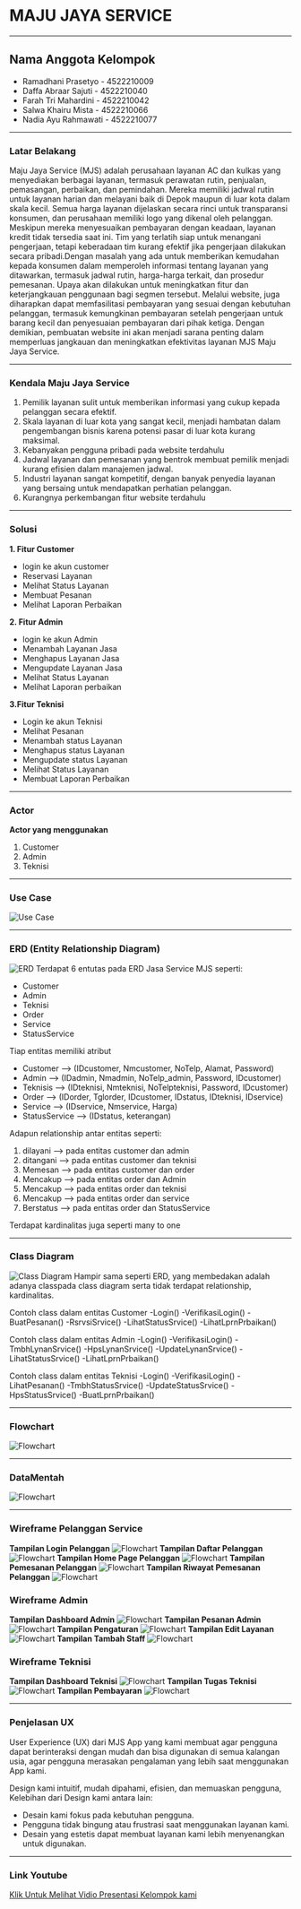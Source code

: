 # MAJU JAYA SERVICE 
---

## Nama Anggota Kelompok 
- Ramadhani Prasetyo - 4522210009
- Daffa Abraar Sajuti - 4522210040
- Farah Tri Mahardini - 4522210042
- Salwa Khairu Mista - 4522210066
- Nadia Ayu Rahmawati - 4522210077
  
---
### Latar Belakang
Maju Jaya Service (MJS) adalah perusahaan layanan AC dan kulkas yang menyediakan berbagai layanan, termasuk perawatan rutin, penjualan, pemasangan, perbaikan, dan pemindahan. Mereka memiliki jadwal rutin untuk layanan harian dan melayani baik di Depok maupun di luar kota dalam skala kecil. Semua harga layanan dijelaskan secara rinci untuk transparansi konsumen, dan perusahaan memiliki logo yang dikenal oleh pelanggan. Meskipun mereka menyesuaikan pembayaran dengan keadaan, layanan kredit tidak tersedia saat ini. Tim yang terlatih siap untuk menangani pengerjaan, tetapi keberadaan tim kurang efektif jika pengerjaan dilakukan secara pribadi.Dengan masalah yang ada untuk memberikan kemudahan kepada konsumen dalam memperoleh informasi tentang layanan yang ditawarkan, termasuk jadwal rutin, harga-harga terkait, dan prosedur pemesanan. Upaya akan dilakukan untuk meningkatkan fitur dan keterjangkauan penggunaan bagi segmen tersebut. Melalui website, juga diharapkan dapat memfasilitasi pembayaran yang sesuai dengan kebutuhan pelanggan, termasuk kemungkinan pembayaran setelah pengerjaan untuk barang kecil dan penyesuaian pembayaran dari pihak ketiga. Dengan demikian, pembuatan website ini akan menjadi sarana penting dalam memperluas jangkauan dan meningkatkan efektivitas layanan MJS Maju Jaya Service.

---
### Kendala Maju Jaya Service 
1. Pemilik layanan sulit untuk memberikan informasi yang cukup kepada pelanggan secara efektif.
2. Skala layanan di luar kota yang sangat kecil, menjadi hambatan dalam pengembangan bisnis karena potensi pasar di luar kota kurang maksimal.
3. Kebanyakan pengguna pribadi pada website terdahulu
4. Jadwal layanan dan pemesanan yang bentrok membuat pemilik menjadi kurang efisien dalam manajemen jadwal.
5. Industri layanan sangat kompetitif, dengan banyak penyedia layanan yang bersaing untuk mendapatkan perhatian pelanggan.
6. Kurangnya perkembangan fitur website terdahulu

---
### Solusi  
**1. Fitur Customer**	
- login ke akun customer
- Reservasi Layanan
- Melihat Status Layanan
- Membuat Pesanan
- Melihat Laporan Perbaikan
  
**2. Fitur Admin**
- login ke akun Admin
- Menambah Layanan Jasa
- Menghapus Layanan Jasa
- Mengupdate Layanan Jasa
- Melihat Status Layanan
- Melihat Laporan perbaikan
  
**3.Fitur Teknisi**
- Login ke akun Teknisi
- Melihat Pesanan
- Menambah status Layanan
- Menghapus status Layanan
- Mengupdate status Layanan
- Melihat Status Layanan
- Membuat Laporan Perbaikan

---
### Actor
**Actor yang menggunakan**
1. Customer
2. Admin
3. Teknisi

---
### Use Case
![Use Case](./UseCaseServiceMJS.jpg)

---
### ERD (Entity Relationship Diagram)
![ERD](/ERD%20JASA%20SERVICE%20AC.png)
Terdapat 6 entutas pada ERD Jasa Service MJS seperti:
- Customer
- Admin
- Teknisi
- Order
- Service
- StatusService

Tiap entitas memiliki atribut
- Customer --> (IDcustomer, Nmcustomer, NoTelp, Alamat, Password)
- Admin --> (IDadmin, Nmadmin, NoTelp_admin, Password, IDcustomer)
- Teknisis --> (IDteknisi, Nmteknisi, NoTelpteknisi, Password, IDcustomer)
- Order --> (IDorder, Tglorder, IDcustomer, IDstatus, IDteknisi, IDservice)
- Service --> (IDservice, Nmservice, Harga)
- StatusService --> (IDstatus, keterangan)

Adapun relationship antar entitas seperti:
1. dilayani --> pada entitas customer dan admin
2. ditangani --> pada entitas customer dan teknisi
3. Memesan --> pada entitas customer dan order
4. Mencakup --> pada entitas order dan Admin
5. Mencakup --> pada entitas order dan teknisi
6. Mencakup --> pada entitas order dan service
7. Berstatus --> pada entitas order dan StatusService

Terdapat kardinalitas juga seperti many to one

---
### Class Diagram
![Class Diagram](./DiagramClassServiceMJS.jpg)
Hampir sama seperti ERD, yang membedakan adalah adanya classpada class diagram serta tidak terdapat relationship, kardinalitas.

Contoh class dalam entitas Customer
-Login()
-VerifikasiLogin()
-BuatPesanan()
-RsrvsiSrvice()
-LihatStatusSrvice()
-LihatLprnPrbaikan()

Contoh class dalam entitas Admin
-Login()
-VerifikasiLogin()
-TmbhLynanSrvice()
-HpsLynanSrvice()
-UpdateLynanSrvice()
-LihatStatusSrvice()
-LihatLprnPrbaikan()

Contoh class dalam entitas Teknisi
-Login()
-VerifikasiLogin()
-LihatPesanan()
-TmbhStatusSrvice()
-UpdateStatusSrvice()
-HpsStatusSrvice()
-BuatLprnPrbaikan()

---
### Flowchart
![Flowchart](./Flowchart%20MJS.png)

---
### DataMentah
![Flowchart](./DataMentahServiceMJS.jpg)

---

### Wireframe Pelanggan Service
**Tampilan Login Pelanggan**
![Flowchart](./WireframePelanggan/WireframePelangganPage1.png)
**Tampilan Daftar Pelanggan**
![Flowchart](./WireframePelanggan/WireframePelangganPage2.png)
**Tampilan Home Page Pelanggan**
![Flowchart](./WireframePelanggan/WireframePelangganPage3.png)
**Tampilan Pemesanan Pelanggan**
![Flowchart](./WireframePelanggan/WireframePelangganPage4.png)
**Tampilan Riwayat Pemesanan Pelanggan**
![Flowchart](./WireframePelanggan/WireframePelangganPage5.png)

### Wireframe Admin
**Tampilan Dashboard Admin**
![Flowchart](./WireframeAdmin/WireframeAdminPage1.png)
**Tampilan Pesanan Admin**
![Flowchart](./WireframeAdmin/WireframeAdminPage2.png)
**Tampilan Pengaturan**
![Flowchart](./WireframeAdmin/WireframeAdminPage3.png)
**Tampilan Edit Layanan**
![Flowchart](./WireframeAdmin/WireframeAdminPage4.png)
**Tampilan Tambah Staff**
![Flowchart](./WireframeAdmin/WireframeAdminPage5.png)

### Wireframe Teknisi
**Tampilan Dashboard Teknisi**
![Flowchart](./WireframeTeknisi/WireframeTeknisiPage1.png)
**Tampilan Tugas Teknisi**
![Flowchart](./WireframeTeknisi/WireframeTeknisiPage2.png)
**Tampilan Pembayaran**
![Flowchart](./WireframeTeknisi/WireframeTeknisiPage3.png)

---
### Penjelasan UX
User Experience (UX) dari MJS App yang kami membuat agar pengguna dapat berinteraksi dengan mudah dan bisa digunakan di semua kalangan usia, agar pengguna merasakan pengalaman yang lebih saat menggunakan App kami.

Design kami intuitif, mudah dipahami, efisien, dan memuaskan pengguna, Kelebihan dari Design kami antara lain:
- Desain kami fokus pada kebutuhan pengguna.
- Pengguna tidak bingung atau frustrasi saat menggunakan layanan kami.
- Desain yang estetis dapat membuat layanan kami lebih menyenangkan untuk digunakan.

---
### Link Youtube
[Klik Untuk Melihat Vidio Presentasi Kelompok kami](https://youtu.be/2l02bllTSH0?si=e_DfEx330IrAECAd)

